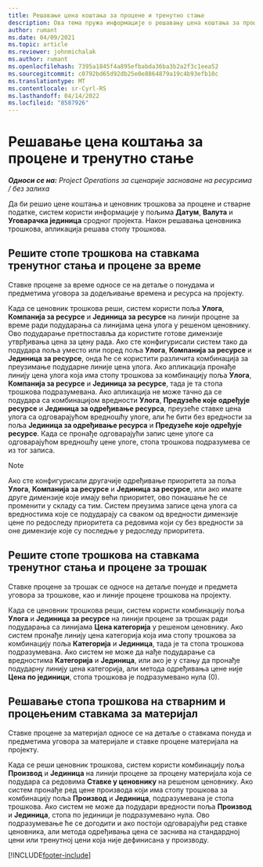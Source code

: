 ```yaml
---
title: Решавање цена коштања за процене и тренутно стање
description: Ова тема пружа информације о решавању цена коштања за процене и тренутно стање.
author: rumant
ms.date: 04/09/2021
ms.topic: article
ms.reviewer: johnmichalak
ms.author: rumant
ms.openlocfilehash: 7395a1845f4a895efbabda36ba3b2a2f3c1eea52
ms.sourcegitcommit: c0792bd65d92db25e0e8864879a19c4b93efb10c
ms.translationtype: MT
ms.contentlocale: sr-Cyrl-RS
ms.lasthandoff: 04/14/2022
ms.locfileid: "8587926"
---
```

# <a name="resolving-cost-prices-for-estimates-and-actuals"></a>Решавање цена коштања за процене и тренутно стање

_**Односи се на:** Project Operations за сценарије засноване на ресурсима / без залиха_

Да би решио цене коштања и ценовник трошкова за процене и стварне податке, систем користи информације у пољима **Датум**, **Валута** и **Уговарачка јединица** сродног пројекта. Након решавања ценовника трошкова, апликација решава стопу трошкова.

## <a name="resolving-cost-rates-on-actual-and-estimate-lines-for-time"></a>Решите стопе трошкова на ставкама тренутног стања и процене за време

Ставке процене за време односе се на детаље о понудама и предметима уговора за додељивање времена и ресурса на пројекту.

Када се ценовник трошкова реши, систем користи поља **Улога**, **Компанија за ресурсе** и **Јединица за ресурсе** на линији процене за време ради подударања са линијама цена улога у решеном ценовнику. Ово подударање претпоставља да користите готове димензије утврђивања цена за цену рада. Ако сте конфигурисали систем тако да подудара поља уместо или поред поља **Улога**, **Компанија за ресурсе** и **Јединица за ресурсе**, онда ће се користити различита комбинација за преузимање подударне линије цена улога. Ако апликација пронађе линију цена улога која има стопу трошкова за комбинацију поља **Улога**, **Компанија за ресурсе** и **Јединица за ресурсе**, тада је та стопа трошкова подразумевана. Ако апликација не може тачно да се подудара са комбинацијом вредности **Улога**, **Предузеће које одређује ресурсе** и **Јединица за одређивање ресурса**, преузеће ставке цена улога са одговарајућом вредношћу улоге, али ће бити без вредности за поља **Јединица за одређивање ресурса** и **Предузеће које одређује ресурсе**. Када се пронађе одговарајући запис цене улоге са одговарајућом вредношћу цене улоге, стопа трошкова подразумева се из тог записа. 

> [!NOTE]
> Ако сте конфигурисали другачије одређивање приоритета за поља **Улога**, **Компанија за ресурсе** и **Јединица за ресурсе**, или ако имате друге димензије које имају већи приоритет, ово понашање ће се променити у складу са тим. Систем преузима записе цена улога са вредностима које се подударају са сваком од вредности димензије цене по редоследу приоритета са редовима који су без вредности за оне димензије које су последње у редоследу приоритета.

## <a name="resolving-cost-rates-on-actual-and-estimate-lines-for-expense"></a>Решите стопе трошкова на ставкама тренутног стања и процене за трошак

Ставке процене за трошак се односе на детаље понуде и предмета уговора за трошкове, као и линије процене трошкова на пројекту.

Када се ценовник трошкова реши, систем користи комбинацију поља **Улога** и **Јединица за ресурсе** на линији процене за трошак ради подударања са линијама **Цена категорија** у решеном ценовнику. Ако систем пронађе линију цена категорија која има стопу трошкова за комбинацију поља **Категорија** и **Јединица**, тада је та стопа трошкова подразумевана. Ако систем не може да нађе подударање са вредностима **Категорија** и **Јединица**, или ако је у стању да пронађе подударну линију цена категорија, али метода одређивања цене није **Цена по јединици**, стопа трошкова је подразумевано нула (0).

## <a name="resolving-cost-rates-on-actual-and-estimate-lines-for-material"></a>Решавање стопа трошкова на стварним и процењеним ставкама за материјал

Ставке процене за материјал односе се на детаље о ставкама понуда и предметима уговора за материјале и ставке процене материјала на пројекту.

Када се реши ценовник трошкова, систем користи комбинацију поља **Производ** и **Јединица** на линији процене за процену материјала која се подудара са редовима **Ставке у ценовнику** на решеном ценовнику. Ако систем пронађе ред цене производа који има стопу трошкова за комбинацију поља **Производ** и **Јединица**, подразумевана је стопа трошкова. Ако систем не може да подудари вредности поља **Производ** и **Јединица**, стопа по јединици је подразумевано нула. Ово подразумевање ће се догодити и ако постоји одговарајући ред ставке ценовника, али метода одређивања цена се заснива на стандардној цени или тренутној цени која није дефинисана у производу.

[!INCLUDE[footer-include](../includes/footer-banner.md)]
